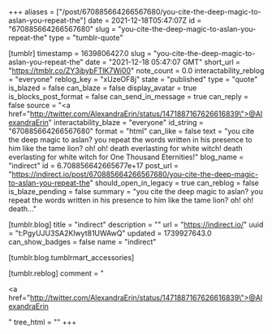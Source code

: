 +++
aliases = ["/post/670885664266567680/you-cite-the-deep-magic-to-aslan-you-repeat-the"]
date = 2021-12-18T05:47:07Z
id = "670885664266567680"
slug = "you-cite-the-deep-magic-to-aslan-you-repeat-the"
type = "tumblr-quote"

[tumblr]
timestamp = 1639806427.0
slug = "you-cite-the-deep-magic-to-aslan-you-repeat-the"
date = "2021-12-18 05:47:07 GMT"
short_url = "https://tmblr.co/ZY3jbybFTlK7Wi00"
note_count = 0.0
interactability_reblog = "everyone"
reblog_key = "xUzeOF8j"
state = "published"
type = "quote"
is_blazed = false
can_blaze = false
display_avatar = true
is_blocks_post_format = false
can_send_in_message = true
can_reply = false
source = "<a href=\"http://twitter.com/AlexandraErin/status/1471887167626616839\">@AlexandraErin</a>"
interactability_blaze = "everyone"
id_string = "670885664266567680"
format = "html"
can_like = false
text = "you cite the deep magic to aslan? you repeat the words written in his presence to him like the tame lion? oh! oh! death everlasting for white witch! death everlasting for white witch for One Thousand Eternities!"
blog_name = "indirect"
id = 6.708856642665677e+17
post_url = "https://indirect.io/post/670885664266567680/you-cite-the-deep-magic-to-aslan-you-repeat-the"
should_open_in_legacy = true
can_reblog = false
is_blaze_pending = false
summary = "you cite the deep magic to aslan? you repeat the words written in his presence to him like the tame lion? oh! oh! death..."

[tumblr.blog]
title = "indirect"
description = ""
url = "https://indirect.io/"
uuid = "t:PgyUJU3SA2Klwyt81UWAwQ"
updated = 1739927643.0
can_show_badges = false
name = "indirect"

[tumblr.blog.tumblrmart_accessories]

[tumblr.reblog]
comment = "<p><a href=\"http://twitter.com/AlexandraErin/status/1471887167626616839\">@AlexandraErin</a></p>"
tree_html = ""
+++
